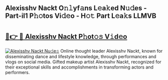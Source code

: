 ## Alexisshv Nackt O𝚗𝚕yf𝚊ns L𝚎a𝚔ed N𝚞𝚍es - Part-il1 P𝚑𝚘tos Vi𝚍𝚎o - H𝚘𝚝 Part L𝚎a𝚔s LLMVB

# <h2><a href="http://kfa0wq.oniu.top/?m=Alexisshv+Nackt">🔗👉 🔴 Alexisshv Nackt P𝚑ot𝚘𝚜 V𝚒d𝚎o</a></h2>

[![Alexisshv Nackt Nu𝚍e𝚜](https://i.imgur.com/0qMVB7G.gif)](http://kfa0wq.oniu.top/?m=Alexisshv+Nackt)
Online thought leader Alexisshv Nackt, known for disseminating dance and lifestyle knowledge, through performances and vlogs on social media. Gifted makeup artist Alexisshv Nackt, recognized for their exceptional skills and accomplishments in transforming actors and performers.  
